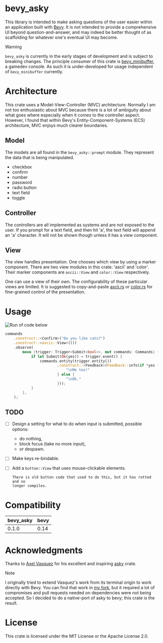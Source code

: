 # bevy_asky

This library is intended to make asking questions of the user easier within an
application built with [Bevy](https://bevyengine.org). It is not
intended to provide a comprehensive UI beyond question-and-answer, and may
indeed be better thought of as scaffolding for whatever one's eventual UI may
become.

> [!WARNING]
> `bevy_asky` is currently in the early stages of development and is subject to
> breaking changes. The principle consumer of this crate is
> [bevy_minibuffer](https://github.com/shanecelis/bevy_minibuffer), a gamedev
> console. As such it is under-developed for usage independent of
> `bevy_minibuffer` currently.

# Architecture

This crate uses a Model-View-Controller (MVC) architecture. Normally I am not
too enthusiastic about MVC because there is a lot of ambiguity about what goes
where especially when it comes to the controller aspect. However, I found that
within Bevy's Entity-Component-Systems (ECS) architecture, MVC enjoys much
clearer boundaries.

## Model

The models are all found in the `bevy_asky::prompt` module. They represent the
data that is being manipulated.

- checkbox
- confirm 
- number
- password
- radio button
- text field
- toggle

## Controller

The controllers are all implemented as systems and are not exposed to the user.
If you prompt for a text field, and then hit 'a', the text field will append an
'a' character. It will not be shown though unless it has a view component.

## View

The view handles presentation. One chooses which view by using a marker
component. There are two view modules in this crate: 'ascii' and 'color'. Their
marker components are `ascii::View` and `color::View` respectively.

One can use a view of their own. The configurability of these particular views
are limited. It is suggested to copy-and-paste [ascii.rs](/src/view/ascii.rs) or
[color.rs](/src/view/colors.rs) for fine-grained control of the presentation.

# Usage

![Run of code below](https://github.com/user-attachments/assets/3570dc94-2042-494c-b926-dfa06ea30cb6)

```rust
commands
    .construct::<Confirm>("Do you like cats?")
    .construct::<ascii::View>(())
    .observe(
        move |trigger: Trigger<Submit<bool>>, mut commands: Commands| {
            if let Submit(Ok(yes)) = trigger.event() {
                commands.entity(trigger.entity())
                        .construct::<Feedback>(Feedback::info(if *yes {
                            "\nMe too!"
                        } else {
                            "\nOk."
                        }));
            }
        },
    );
```

## TODO

- [ ] Design a setting for what to do when input is submitted, possible options:
  - do nothing,
  - block focus (take no more input),
  - or despawn.
- [ ] Make keys re-bindable.
- [ ] Add a `button::View` that uses mouse-clickable elements.

      There is old button code that used to do this, but it has rotted and no
      longer compiles.

# Compatibility

| bevy_asky | bevy |
|-----------|------|
| 0.1.0     | 0.14 |

# Acknowledgments
Thanks to [Axel Vasquez](https://github.com/axelvc) for his excellent and
inspiring [asky](https://github.com/axelvc/asky) crate. 

> [!NOTE] 
> I originally tried to extend Vasquez's work from its terminal origin to work
> directly with Bevy. You can find that work in [my
> fork](https://github.com/shanecelis/asky), but it required a lot of
> compromises and pull requests needed on dependencies were not being accepted.
> So I decided to do a native-port of asky to bevy; this crate is the
> result.

# License

This crate is licensed under the MIT License or the Apache License 2.0.

